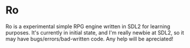# Ro
Ro is a experimental simple RPG engine written in SDL2 for learning purposes.
It's currently in initial state, and I'm really newbie at SDL2, so it may have bugs/errors/bad-written code. Any help will be apreciated!
